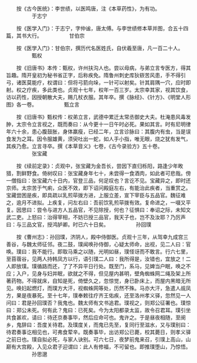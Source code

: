<!-- { "loadSidebar": true } -->
　　按《古今医统》：李世绩，以医鸣唐，注《本草药性》，为有功。
　　　　　于志宁

　　按《医学入门》：于志宁，字仲谧，唐太傅。与李世绩修本草并图，合五十四篇，其书大行。
　　　　　甘伯宗

　　按《医学入门》：甘伯宗，撰历代名医姓氏，自伏羲至唐，凡一百二十人。
　　　　　甄权

　　按《旧唐书》本传：甄权，许州扶沟人也。尝以母病，与弟立言专医方，得其旨趣。隋开皇初为秘书省正字，后称疾免。隋鲁州刺史库狄嵚苦风患，手不得引弓，诸医莫能疗，权谓曰：但将弓箭向垛，一针可以射矣。针其肩隅一穴，应时即射。权之疗疾，多此类也。贞观十七年，权年一百三岁。太宗幸其家，视其饮食，访以药性，因授朝散大夫，赐几杖衣服。其年卒。撰《脉经》、《针方》、《明堂人形图》各一卷。
　　　　　甄立言

　　按《旧唐书》甄权传：权弟立言，武德中累迁太常丞御史大夫。杜淹患风毒发肿，太宗令立言视之，既而奏曰：从今更十一日午时必死。果如其言。时有尼明律年六十余，患心腹鼓胀，身体羸瘦，已经二年，立言诊脉曰：其腹内有虫，当是误食发为之耳。因令服雄黄，须臾吐出一蛇，如人手小指，唯无眼，烧之犹有发气，其疾乃愈。立言寻卒。撰《本草音义》七卷，《古今录验方》五十卷。
　　　　　张宝藏

　　按《续前定录》：贞观中，张宝藏为金吾长，尝因下直归栎阳，路逢少年畋猎，割鲜野食。倚树叹曰：张宝藏身年七十，未尝得一食酒肉，如此者可悲哉。傍一僧指曰：张宝藏六十日内，官登三品，何足叹也？言讫不见。宝藏异之，即时还京师。太宗苦于气痢，众医不效，即下诏问殿庭左右，有能治此疾者，当重赏之。宝藏尝困是疾，即具疏以乳煎荜拨方进，上服立差，宣下宰臣与五品官。魏征难之，逾月不进拟。上疾复，问左右曰：吾前饮乳煎荜拨有效。复命进之，一啜又平复。因思曰：尝令与进方人五品官，不见除授，何也？征惧曰：奉诏之际，未知文武二吏。上怒曰：治得宰相，不妨已授三品官，我天子也，岂不及汝耶？乃厉声曰：与三品文官，授鸿胪卿。时已六十日矣。
　　　　　孙回璞

　　按《曹州志》：孙回璞，济阴人，殿中侍御医。贞观十三年，从驾幸九成宫三善谷，与魏太师征邻。夜二鼓，璞闻唤孙侍御，心疑太师命，出视，见二人曰：官唤。璞曰：我不能行。即取马乘之以随，光明如昼，璞怪讶而不敢言。行六七里，至苜蓿谷，见两人持韩凤方以行，语引璞二人曰：我所得是，汝错也，宜放之！二人即放璞。璞循路而还，了了不异平日行处。既至门，系马，见婢当户眠，唤之不应；入户，见身与妇并眠，欲就之不得，但见屋内甚明，壁角蜘蛛网二绳及架上所著药物。不得就床，自知是死，倚壁久之，忽惊觉，身已卧床上，而屋内黑暗无所见。唤妇起燃灯，而璞方大汗，视蜘蛛网等处，历然不殊。马亦大汗，急遣人觇凤方，果是夜暴死。至十七年，璞奉敕往疗齐王佑疾，还至洛州孝义驿，忽然见一人问曰：君是孙回璞否？我鬼也。魏太师有文书追君。璞视之，则郑公征署也。璞惊曰：郑公未死。何有此？鬼曰：已死矣。今为太阳都录太监，故令召君耳。璞引坐共食甚欢，请曰：待还京奏事毕，然后应命可也。鬼许之。于是昼夜相随，至阌乡，鬼辞曰：吾度关待君。及璞度关，而鬼已先至，复同行至滋水，又与璞别曰：待君奏事讫相见也，可弗食荤辛。既奏事毕，出访郑公已薨，校其薨日，则孝义驿之前日也。璞自拟必死，与家人诀别。可六七日，夜梦前鬼来召，引璞上高山，山巅有大宫殿，入见众君子迎谓曰：此人有修福，不可留也。即推璞堕山，乃惊悟。
　　　　　孙思邈

